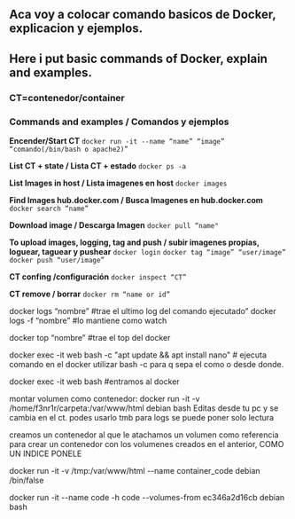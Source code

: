 ## **Aca voy a colocar comando basicos de Docker, explicacion y ejemplos.**
## **Here i put basic commands of Docker, explain and examples.**
### **CT**=contenedor/container

### **Commands and examples / Comandos y ejemplos** 

**Encender/Start CT** 
``` docker run -it --name “name” “image” “comando(/bin/bash o apache2)” ``` 

**List CT + state / Lista CT + estado** 
```docker ps -a```

**List Images in host / Lista imagenes en host** 
``` docker images ```

**Find Images hub.docker.com / Busca Imagenes en hub.docker.com**
```docker search “name”```

**Download image / Descarga Imagen**
```docker pull “name"```

**To upload images, logging, tag and push / subir imagenes propias, loguear, taguear y pushear**
```docker login```
```docker tag “image” “user/image”```
```docker push “user/image”```

**CT confing /configuración**
```docker inspect “CT”```

**CT remove / borrar**
```docker rm “name or id”```


docker logs “nombre” #trae el ultimo log del comando ejecutado”
docker logs -f “nombre” #lo mantiene como watch

docker top “nombre” #trae el top del docker

docker exec -it web bash -c "apt update && apt install nano"  # ejecuta comando en el docker utilizar bash -c para q sepa el como o desde donde.


 docker exec -it web bash    #entramos al docker

montar volumen como contenedor:
docker run -it -v /home/f3nr1r/carpeta:/var/www/html debian bash
	Editas desde tu pc y se cambia en el ct.
podes usarlo tmb para logs
se puede poner solo lectura

creamos un contenedor al que le atachamos un volumen como referencia para crear un contenedor con los volumenes creados en el anterior, COMO UN INDICE PONELE

docker run -it -v /tmp:/var/www/html --name container_code debian /bin/false

docker run -it --name code -h code --volumes-from ec346a2d16cb debian bash

